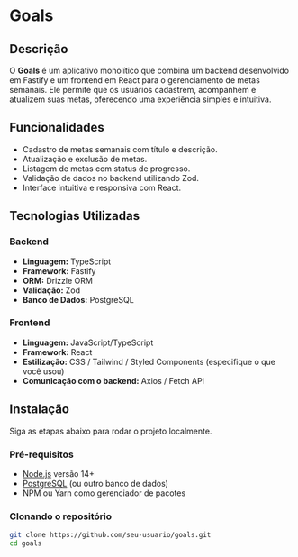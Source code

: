 # Goals

## Descrição

O **Goals** é um aplicativo monolítico que combina um backend desenvolvido em Fastify e um frontend em React para o gerenciamento de metas semanais. Ele permite que os usuários cadastrem, acompanhem e atualizem suas metas, oferecendo uma experiência simples e intuitiva.

## Funcionalidades

- Cadastro de metas semanais com título e descrição.
- Atualização e exclusão de metas.
- Listagem de metas com status de progresso.
- Validação de dados no backend utilizando Zod.
- Interface intuitiva e responsiva com React.

## Tecnologias Utilizadas

### Backend

- **Linguagem:** TypeScript
- **Framework:** Fastify
- **ORM:** Drizzle ORM
- **Validação:** Zod
- **Banco de Dados:** PostgreSQL

### Frontend

- **Linguagem:** JavaScript/TypeScript
- **Framework:** React
- **Estilização:** CSS / Tailwind / Styled Components (especifique o que você usou)
- **Comunicação com o backend:** Axios / Fetch API

## Instalação

Siga as etapas abaixo para rodar o projeto localmente.

### Pré-requisitos

- [Node.js](https://nodejs.org/) versão 14+
- [PostgreSQL](https://www.postgresql.org/) (ou outro banco de dados)
- NPM ou Yarn como gerenciador de pacotes

### Clonando o repositório

```bash
git clone https://github.com/seu-usuario/goals.git
cd goals
